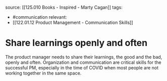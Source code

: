 source: [[125.010 Books - Inspired - Marty Cagan]]
tags:
- #communication 
relevant:
- [[122.01.12 Product Management - Communication Skills]]

# Share learnings openly and often

The product manager needs to share their learnings, the good and the bad, openly and often. Organization and communication are critical skills for the successful PM, especially in the time of COVID when most people are not working together in the same space.